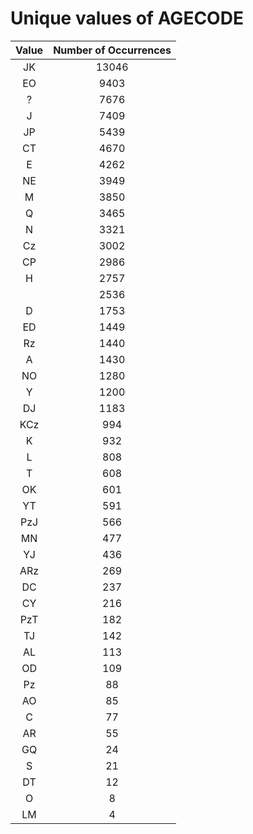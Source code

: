 
Unique values of AGECODE
========================

|Value|Number of Occurrences|
| :---: | :---: |
|JK|13046|
|EO|9403|
|?|7676|
|J|7409|
|JP|5439|
|CT|4670|
|E|4262|
|NE|3949|
|M|3850|
|Q|3465|
|N|3321|
|Cz|3002|
|CP|2986|
|H|2757|
||2536|
|D|1753|
|ED|1449|
|Rz|1440|
|A|1430|
|NO|1280|
|Y|1200|
|DJ|1183|
|KCz|994|
|K|932|
|L|808|
|T|608|
|OK|601|
|YT|591|
|PzJ|566|
|MN|477|
|YJ|436|
|ARz|269|
|DC|237|
|CY|216|
|PzT|182|
|TJ|142|
|AL|113|
|OD|109|
|Pz|88|
|AO|85|
|C|77|
|AR|55|
|GQ|24|
|S|21|
|DT|12|
|O|8|
|LM|4|
